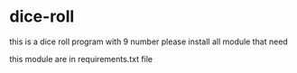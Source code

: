 # dice-roll
this is a dice roll program with 9 number
please install all module that need

this module are in requirements.txt file
